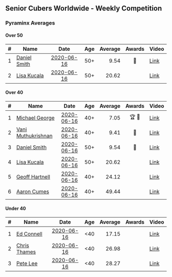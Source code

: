 ## Senior Cubers Worldwide - Weekly Competition
### Pyraminx Averages

#### Over 50

| # | Name | Date | Age | Average | Awards | Video |
| :--: | -- | :--: | :--: | --: | :--: | -- |
| 1 | [Daniel Smith](../persons/daniel_smith.md) | [2020-06-16](results/2020-06-16.md) | 50+ | 9.54 | 🥉 | [Link](https://www.facebook.com/events/296087658445428/permalink/301316697922524/) |
| 2 | [Lisa Kucala](../persons/lisa_kucala.md) | [2020-06-16](results/2020-06-16.md) | 50+ | 20.62 |  | [Link](https://www.facebook.com/events/296087658445428/permalink/300269538027240/) |

#### Over 40

| # | Name | Date | Age | Average | Awards | Video |
| :--: | -- | :--: | :--: | --: | :--: | -- |
| 1 | [Michael George](../persons/michael_george.md) | [2020-06-16](results/2020-06-16.md) | 40+ | 7.05 | 🏆 🥇 | [Link](https://www.facebook.com/events/296087658445428/permalink/296273825093478/) |
| 2 | [Vani Muthukrishnan](../persons/vani_muthukrishnan.md) | [2020-06-16](results/2020-06-16.md) | 40+ | 9.41 | 🥈 | [Link](https://www.facebook.com/events/296087658445428/permalink/297660754954785/) |
| 3 | [Daniel Smith](../persons/daniel_smith.md) | [2020-06-16](results/2020-06-16.md) | 50+ | 9.54 | 🥉 | [Link](https://www.facebook.com/events/296087658445428/permalink/301316697922524/) |
| 4 | [Lisa Kucala](../persons/lisa_kucala.md) | [2020-06-16](results/2020-06-16.md) | 50+ | 20.62 |  | [Link](https://www.facebook.com/events/296087658445428/permalink/300269538027240/) |
| 5 | [Geoff Hartnell](../persons/geoff_hartnell.md) | [2020-06-16](results/2020-06-16.md) | 40+ | 24.12 |  | [Link](https://www.facebook.com/events/296087658445428/permalink/296203821767145/) |
| 6 | [Aaron Cumes](../persons/aaron_cumes.md) | [2020-06-16](results/2020-06-16.md) | 40+ | 49.44 |  | [Link](https://www.facebook.com/events/296087658445428/permalink/296167008437493/) |

#### Under 40

| # | Name | Date | Age | Average | Awards | Video |
| :--: | -- | :--: | :--: | --: | :--: | -- |
| 1 | [Ed Connell](../persons/ed_connell.md) | [2020-06-16](results/2020-06-16.md) | <40 | 17.15 |  | [Link](https://www.facebook.com/events/296087658445428/permalink/299485738105620/) |
| 2 | [Chris Thames](../persons/chris_thames.md) | [2020-06-16](results/2020-06-16.md) | <40 | 26.98 |  | [Link](https://www.facebook.com/events/296087658445428/permalink/299088241478703/) |
| 3 | [Pete Lee](../persons/pete_lee.md) | [2020-06-16](results/2020-06-16.md) | <40 | 28.27 |  | [Link](https://www.facebook.com/events/296087658445428/permalink/299520834768777/) |


<!-- Global site tag (gtag.js) - Google Analytics -->
<script async src="https://www.googletagmanager.com/gtag/js?id=UA-86348435-3"></script>
<script>window.dataLayer = window.dataLayer || []; function gtag() {dataLayer.push(arguments);} gtag('js', new Date()); gtag('config', 'UA-86348435-3');</script>
